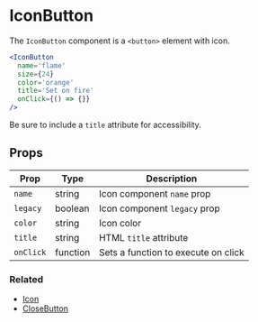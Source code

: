 # IconButton

The `IconButton` component is a `<button>` element with icon.

```.jsx
<IconButton
  name='flame'
  size={24}
  color='orange'
  title='Set on fire'
  onClick={() => {}}
/>
```

Be sure to include a `title` attribute for accessibility.

## Props

| Prop      | Type     | Description                         |
| --------- | -------- | ----------------------------------- |
| `name`    | string   | Icon component `name` prop          |
| `legacy`  | boolean  | Icon component `legacy` prop        |
| `color`   | string   | Icon color                          |
| `title`   | string   | HTML `title` attribute              |
| `onClick` | function | Sets a function to execute on click |

### Related

- [Icon](/Icon)
- [CloseButton](/CloseButton)
